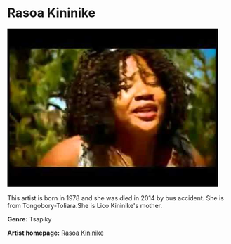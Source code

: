 # Rasoa Kininike

![Rasoa Kininike](rasoa-kininike.JPG)

This artist is born in 1978 and she was died in 2014 by bus accident. She is from Tongobory-Toliara.She is Lico Kininike's mother.

**Genre:** Tsapiky

**Artist homepage:** [Rasoa Kininike](http://www.nocomment.mg/rasoa-kininike-lhommage-du-sud)

